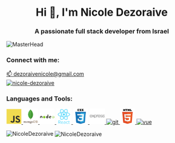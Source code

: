 <h1 align="center">Hi 👋, I'm Nicole Dezoraive</h1>
<h3 align="center">A passionate full stack developer from Israel</h3>

![MasterHead](https://www.bitsbyamel.com/387e4f52081bfebd6ba96d9d784e9f94/javascript_gif.gif)

<h3 align="left">Connect with me:</h3>
<p align="left"> 
<a href="https://www.linkedin.com/in/nicole-dezoraive/" target="blank">📫 dezoraivenicole@gmail.com  </a><br>
<a href="https://www.linkedin.com/in/nicole-dezoraive/" target="blank"><img align="center" src="https://raw.githubusercontent.com/rahuldkjain/github-profile-readme-generator/master/src/images/icons/Social/linked-in-alt.svg" alt="nicole-dezoraive" height="20" width="20" /></a>
</p>

<h3 align="left">Languages and Tools:</h3>
<p align="left"> 
	<a href="https://developer.mozilla.org/en-US/docs/Web/JavaScript" target="_blank" rel="noreferrer"> <img src="https://raw.githubusercontent.com/devicons/devicon/master/icons/javascript/javascript-original.svg" alt="javascript" width="40" height="40"/> </a> 
	<a href="https://www.mongodb.com/" target="_blank" rel="noreferrer"> <img src="https://raw.githubusercontent.com/devicons/devicon/master/icons/mongodb/mongodb-original-wordmark.svg" alt="mongodb" width="40" height="40"/> </a> 
	<a href="https://nodejs.org" target="_blank" rel="noreferrer"> <img src="https://raw.githubusercontent.com/devicons/devicon/master/icons/nodejs/nodejs-original-wordmark.svg" alt="nodejs" width="40" height="40"/> </a> 
	<a href="https://reactjs.org/" target="_blank" rel="noreferrer"> <img src="https://raw.githubusercontent.com/devicons/devicon/master/icons/react/react-original-wordmark.svg" alt="react" width="40" height="40"/> </a>
	<a href="https://www.w3schools.com/css/" target="_blank" rel="noreferrer"> <img src="https://raw.githubusercontent.com/devicons/devicon/master/icons/css3/css3-original-wordmark.svg" alt="css3" width="40" height="40"/> </a> 
	<a href="https://expressjs.com" target="_blank" rel="noreferrer"> <img src="https://raw.githubusercontent.com/devicons/devicon/master/icons/express/express-original-wordmark.svg" alt="express" width="40" height="40"/> </a> 
	<a href="https://git-scm.com/" target="_blank" rel="noreferrer"> <img src="https://www.vectorlogo.zone/logos/git-scm/git-scm-icon.svg" alt="git" width="40" height="40"/> </a> 
	<a href="https://www.w3.org/html/" target="_blank" rel="noreferrer"> <img src="https://raw.githubusercontent.com/devicons/devicon/master/icons/html5/html5-original-wordmark.svg" alt="html5" width="40" height="40"/> </a> 
	<a href="https://vuejs.org/guide/quick-start.html" target="_blank" rel="noreferrer"> <img src="https://upload.wikimedia.org/wikipedia/commons/thumb/9/95/Vue.js_Logo_2.svg/1200px-Vue.js_Logo_2.svg.png" alt="vue" width="40" height="40"/> </a>
</p>

<p><img align="left" src="https://github-readme-stats.vercel.app/api/top-langs?username=NicoleDezoraive&show_icons=true&locale=en&layout=compact" alt="NicoleDezoraive" />&nbsp;<img align="center" src="https://github-readme-stats.vercel.app/api?username=NicoleDezoraive&show_icons=true&locale=en" alt="NicoleDezoraive" /></p>


